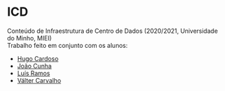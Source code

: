 # ICD
Conteúdo de Infraestrutura de Centro de Dados (2020/2021, Universidade do Minho, MIEI) <br/>
Trabalho feito em conjunto com os alunos: <br/>
- [Hugo Cardoso](https://github.com/Abjiri) <br/>
- [João Cunha](https://github.com/Jcc20) <br/>
- [Luís Ramos](https://github.com/LuisRamos99) <br/>
- [Válter Carvalho](https://github.com/wurzy) 
